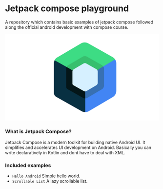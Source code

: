 # Jetpack compose playground
A repository which contains basic examples of jetpack compose followed along the official android development with compose course.

![](Images/compose.png)

### What is Jetpack Compose?
Jetpack Compose is a modern toolkit for building native Android UI. It simplifies and accelerates UI development on Android. Basically you can write declaratively in Kotlin and dont have to deal with XML.

### Included examples
- `Hello Android` Simple hello world.
- `Scrollable List` A lazy scrollable list.
